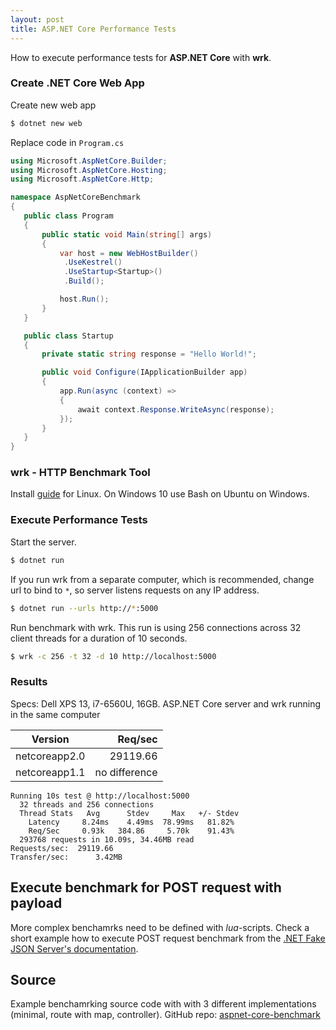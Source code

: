 ```yaml
---
layout: post
title: ASP.NET Core Performance Tests
---
```


How to execute performance tests for __ASP.NET Core__ with __wrk__.

### Create .NET Core Web App

Create new web app
```sh
$ dotnet new web
```

Replace code in `Program.cs`

 ```cs
using Microsoft.AspNetCore.Builder;
using Microsoft.AspNetCore.Hosting;
using Microsoft.AspNetCore.Http;

namespace AspNetCoreBenchmark
{
    public class Program
    {
        public static void Main(string[] args)
        {
            var host = new WebHostBuilder()
             .UseKestrel()
             .UseStartup<Startup>()
             .Build();

            host.Run();
        }
    }

    public class Startup
    {
        private static string response = "Hello World!";

        public void Configure(IApplicationBuilder app)
        {
            app.Run(async (context) =>
            {
                await context.Response.WriteAsync(response);
            });
        }
    }
}
```

### wrk - HTTP Benchmark Tool

Install [guide](https://github.com/wg/wrk/wiki/Installing-Wrk-on-Linux) for Linux. On Windows 10 use Bash on Ubuntu on Windows.

### Execute Performance Tests

Start the server.

```sh
$ dotnet run
```

If you run wrk from a separate computer, which is recommended, change url to bind to `*`, so server listens requests on any IP address. 

```sh
$ dotnet run --urls http://*:5000
```

Run benchmark with wrk. This run is using 256 connections across 32 client threads for a duration of 10 seconds.

```sh
$ wrk -c 256 -t 32 -d 10 http://localhost:5000
```

### Results

Specs: Dell XPS 13, i7-6560U, 16GB. ASP.NET Core server and wrk running in the same computer

Version|Req/sec
---|---:
netcoreapp2.0|29119.66
netcoreapp1.1|no difference

```
Running 10s test @ http://localhost:5000
  32 threads and 256 connections
  Thread Stats   Avg      Stdev     Max   +/- Stdev
    Latency     8.24ms    4.49ms  78.99ms   81.82%
    Req/Sec     0.93k   384.86     5.70k    91.43%
  293768 requests in 10.09s, 34.46MB read
Requests/sec:  29119.66
Transfer/sec:      3.42MB
```

## Execute benchmark for POST request with payload

More complex benchamrks need to be defined with _lua_-scripts. Check a short example how to execute POST request benchmark from the [.NET Fake JSON Server's documentation](https://github.com/ttu/dotnet-fake-json-server/blob/master/docs/BenchmarkWrk.md).

## Source

Example benchamrking source code with with 3 different implementations (minimal, route with map, controller). GitHub repo: [aspnet-core-benchmark](https://github.com/ttu/aspnet-core-benchmark)